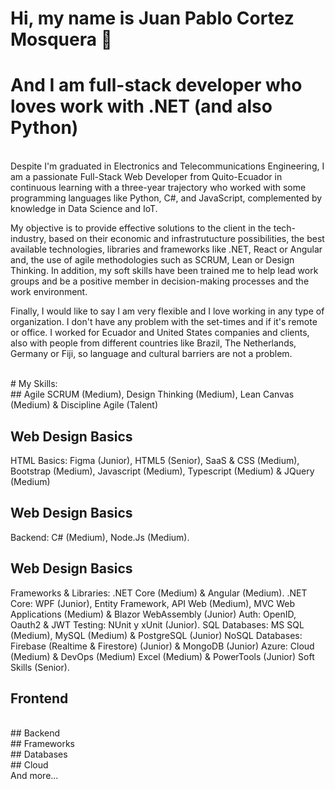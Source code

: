 # Hi, my name is Juan Pablo Cortez Mosquera 👋
# And I am full-stack developer who loves work with .NET (and also Python)
</br>
Despite I'm graduated in Electronics and Telecommunications Engineering, I am a passionate Full-Stack Web Developer from Quito-Ecuador in continuous learning with a three-year trajectory who worked with some programming languages like Python, C#, and JavaScript, complemented by knowledge in Data Science and IoT.

My objective is to provide effective solutions to the client in the tech-industry, based on their economic and infrastrutucture possibilities, the best available technologies, libraries and frameworks like .NET, React or Angular and, the use of agile methodologies such as SCRUM, Lean or Design Thinking. In addition, my soft skills have been trained me to help lead work groups and be a positive member in decision-making processes and the work environment.

Finally, I would like to say I am very flexible and I love working in any type of organization. I don't have any problem with the set-times and if it's remote or office. I worked for Ecuador and United States companies and clients, also with people from different countries like Brazil, The Netherlands, Germany or Fiji, so language and cultural barriers are not a problem.

</br>
# My Skills:
</br>
## Agile
SCRUM (Medium), Design Thinking (Medium), Lean Canvas (Medium) & Discipline Agile (Talent)

## Web Design Basics
HTML Basics: Figma (Junior), HTML5 (Senior), SaaS & CSS (Medium), Bootstrap (Medium), Javascript (Medium), Typescript (Medium) & JQuery (Medium)

## Web Design Basics
Backend: C# (Medium), Node.Js (Medium).

## Web Design Basics
Frameworks & Libraries: .NET Core (Medium) & Angular (Medium).
.NET Core: WPF (Junior), Entity Framework, API Web (Medium),  MVC Web Applications (Medium) & Blazor WebAssembly (Junior)
Auth: OpenID, Oauth2 & JWT
Testing: NUnit y xUnit (Junior).
SQL Databases: MS SQL (Medium), MySQL (Medium) & PostgreSQL (Junior)
NoSQL Databases: Firebase (Realtime & Firestore) (Junior) & MongoDB (Junior)
Azure: Cloud (Medium) & DevOps (Medium)
Excel (Medium) & PowerTools (Junior)
Soft Skills (Senior).



## Frontend

</br>
## Backend

</br>
## Frameworks

</br>
## Databases

</br>
## Cloud

</br>
And more...


<!--
**JuanpaCortez93/JuanpaCortez93** is a ✨ _special_ ✨ repository because its `README.md` (this file) appears on your GitHub profile.

Here are some ideas to get you started:

- 🔭 I’m currently working on ...
- 🌱 I’m currently learning ...
- 👯 I’m looking to collaborate on ...
- 🤔 I’m looking for help with ...
- 💬 Ask me about ...
- 📫 How to reach me: ...
- 😄 Pronouns: ...
- ⚡ Fun fact: ...
-->
